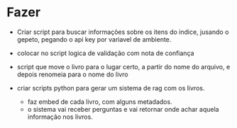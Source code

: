 # Fazer
- Criar script para buscar informações sobre os itens do indice, jusando o gepeto, pegando o api key por variavel de ambiente. 
- colocar no script logica de validação com nota de confiança 
- script que move o livro para o lugar certo, a partir do nome do arquivo, e depois renomeia para o nome do livro

- criar scripts python para gerar um sistema de rag com os livros. 
    - faz embed de cada livro, com alguns metadados. 
    - o sistema vai receber perguntas e vai retornar onde achar aquela informação nos livros. 